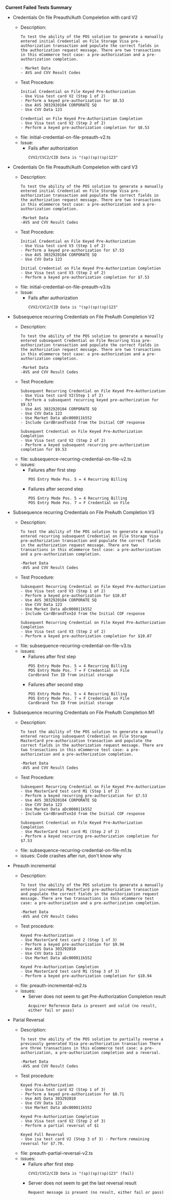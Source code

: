 **Current Failed Tests Summary**

- Credentials On file Preauth/Auth Compeletion with card V2
    - Description: 
        ```
        To test the ability of the POS solution to generate a manually entered initial Credential on File Storage Visa pre-authorization transaction and populate the correct fields in the authorization request message. There are two transactions in this eCommerce test case: a pre-authorization and a pre-authorization completion.

        - Market Data
        - AVS and CVV Result Codes
        ```
    - Test Procedure:
        ```
        Initial Credential on File Keyed Pre-Authorization
        - Use Visa test card V2 (Step 1 of 2)
        - Perform a keyed pre-authorization for $8.53
        - Use AVS 3032920104 CORPORATE SQ
        - Use CVV Data 123

        Credential on File Keyed Pre-Authorization Completion
        - Use Visa test card V2 (Step 2 of 2)
        - Perform a keyed pre-authorization completion for $8.53
        ```
    - file: initial-credential-on-file-preauth-v2.ts
    - Issue:
        - Fails after authorization
            ```
            CVV2/CVC2/CID Data is "(sp)(sp)(sp)123"
            ```

- Credentials On file Preauth/Auth Compeletion with card V3
    - Description: 
        ```
        To test the ability of the POS solution to generate a manually entered initial Credential on File Storage Visa pre-authorization transaction and populate the correct fields in the authorization request message. There are two transactions in this eCommerce test case: a pre-authorization and a pre-authorization completion.

        -Market Data
        -AVS and CVV Result Codes
        ```
    - Test Procedure:
        ```
        Initial Credential on File Keyed Pre-Authorization
        - Use Visa test card V3 (Step 1 of 2)
        - Perform a keyed pre-authorization for $7.53
        - Use AVS 3032920104 CORPORATE SQ
        - Use CVV Data 123

        Initial Credential on File Keyed Pre-Authorization Completion
        - Use Visa test card V3 (Step 2 of 2)
        - Perform a keyed pre-authorization completion for $7.53
        ```
    - file: initial-credential-on-file-preauth-v3.ts
    - Issue:
        - Fails after authorization
            ```
            CVV2/CVC2/CID Data is "(sp)(sp)(sp)123"
            ```

- Subsequence recurring Credentials on File PreAuth Completion V2
    - Description:
        ```
        To test the ability of the POS solution to generate a manually entered subsequent Credential on File Recurring Visa pre-authorization transaction and populate the correct fields in the authorization request message. There are two transactions in this eCommerce test case: a pre-authorization and a pre-authorization completion.

        -Market Data
        -AVS and CVV Result Codes
        ```
    - Test Procedure:
        ```
        Subsequent Recurring Credential on File Keyed Pre-Authorization
        - Use Visa test card V2(Step 1 of 2)
        - Perform a subsequent recurring keyed pre-authorization for $9.53
        - Use AVS 3032920104 CORPORATE SQ
        - Use CVV Data 123
        - Use Market Data aDc000011k552
        - Include CardBrandTxnId from the Initial COF response

        Subsequent Credential on File Keyed Pre-Authorization Completion
        - Use Visa test card V2 (Step 2 of 2)
        - Perform a keyed subsequent recurring pre-authorization completion for $9.53
        ```
    - file: subsequence-recurring-credential-on-file-v2.ts
    - issues:
        - Failures after first step
            ```
            POS Entry Mode Pos. 5 = 4 Recurring Billing    
            ```
        - Failures after second step
            ```
            POS Entry Mode Pos. 5 = 4 Recurring Billing
            POS Entry Mode Pos. 7 = F Credential on File
            ```

- Subsequence recurring Credentials on File PreAuth Completion V3
    - Description:
        ```
        To test the ability of the POS solution to generate a manually entered recurring subsequent Credential on File Storage Visa pre-authorization transaction and populate the correct fields in the authorization request message. There are two transactions in this eCommerce test case: a pre-authorization and a pre-authorization completion.

        -Market Data
        -AVS and CVV Result Codes
        ```
    - Test Procedure:
        ```
        Subsequent Recurring Credential on File Keyed Pre-Authorization
        - Use Visa test card V3 (Step 1 of 2)
        - Perform a keyed pre-authorization for $10.87
        - Use AVS 3032920104 CORPORATE SQ
        - Use CVV Data 123
        - Use Market Data aDc000011k552
        - Include CardBrandTxnId from the Initial COF response

       Subsequent Recurring Credential on File Keyed Pre-Authorization Completion
        - Use Visa test card V3 (Step 2 of 2)
        - Perform a keyed pre-authorization completion for $10.87
        ```
    - file: subsequence-recurring-credential-on-file-v3.ts
    - issues:
        - Failures after first step
            ```
            POS Entry Mode Pos. 5 = 4 Recurring Billing
            POS Entry Mode Pos. 7 = F Credential on File
            Cardbrand Txn ID from initial storage
            ```
        - Failures after second step
            ```
            POS Entry Mode Pos. 5 = 4 Recurring Billing
            POS Entry Mode Pos. 7 = F Credential on File
            Cardbrand Txn ID from initial storage
            ```

- Subsequence recurring Credentials on File PreAuth Completion M1
    - Description:
        ```
       To test the ability of the POS solution to generate a manually entered recurring subsequent Credential on File Storage MasterCard pre-authorization transaction and populate the correct fields in the authorization request message. There are two transactions in this eCommerce test case: a pre-authorization and a pre-authorization completion.

        -Market Data
        -AVS and CVV Result Codes
        ```
    - Test Procedure:
        ```
        Subsequent Recurring Credential on File Keyed Pre-Authorization
        - Use MasterCard test card M1 (Step 1 of 2)
        - Perform a keyed recurring pre-authorization for $7.53
        - Use AVS 3032920104 CORPORATE SQ
        - Use CVV Data 123
        - Use Market Data aDc000011k552
        - Include CardBrandTxnId from the Initial COF response

        Subsequent Credential on File Keyed Pre-Authorization Completion
        - Use MasterCard test card M1 (Step 2 of 2)
        - Perform a keyed recurring pre-authorization completion for $7.53
        ```
    - file: subsequence-recurring-credential-on-file-m1.ts
    - issues: Code crashes after run, don't know why

- Preauth incremental
    - Description:
        ```
        To test the ability of the POS solution to generate a manually entered incremental MasterCard pre-authorization transaction and populate the correct fields in the authorization request message. There are two transactions in this eCommerce test case: a pre-authorization and a pre-authorization completion.

        -Market Data
        -AVS and CVV Result Codes
        ```
    - Test procedure:
        ```
        Keyed Pre-Authorization
        - Use MasterCard test card 2 (Step 1 of 3)
        - Perform a keyed pre-authorization for $9.94
        - Use AVS Data 303292010
        - Use CVV Data 123
        - Use Market Data aDc000011k552

        Keyed Pre-Authorization Completion
        - Use MasterCard test card M1 (Step 3 of 3)
        - Perform a keyed pre-authorization completion for $10.94
        ```
    - file: preauth-incremental-m2.ts
    - issues:
        - Server does not seem to get Pre-Authorization Completion result
            ```
            Acquirer Reference Data is present and valid (no result, either fail or pass)
            ```

- Parial Reversal
    - Description:
        ```
        To test the ability of the POS solution to partially reverse a previously generated Visa pre-authorization transaction There are three transactions in this eCommerce test case: a pre-authorization, a pre-authorization completion and a reversal.

        -Market Data
        -AVS and CVV Result Codes
        ```
    - Test procedure:
        ```
        Keyed Pre-Authorization
        - Use Visa test card V2 (Step 1 of 3)
        - Perform a keyed pre-authorization for $8.71
        - Use AVS Data 303292010
        - Use CVV Data 123
        - Use Market Data aDc000011k552

        Keyed Pre-Authorization Completion
        - Use Visa test card V2 (Step 2 of 3)
        - Perform a partial reversal of $1

        Keyed Full Reversal
        - Use isa test card V2 (Step 3 of 3) - Perform remaining reversal for $7.79.
        ```
    - file: preauth-partial-reversal-v2.ts
    - issues:
        - Failure after first step
            ```
            CVV2/CVC2/CID Data is "(sp)(sp)(sp)123" (fail)
            ```
        - Server does not seem to get the last reversal result
            ```
            Request message is present (no result, either fail or pass)
            ```
